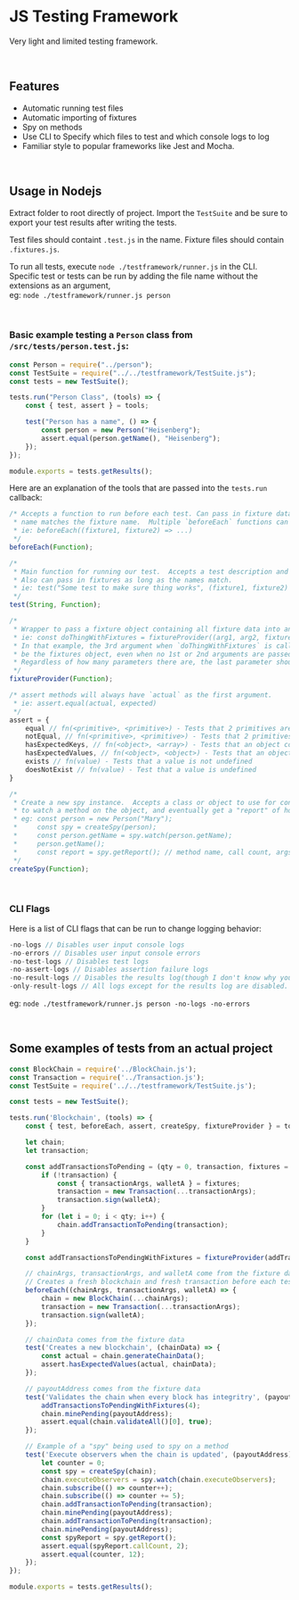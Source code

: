 # JS Testing Framework

Very light and limited testing framework.

<br>

## Features

* Automatic running test files
* Automatic importing of fixtures
* Spy on methods
* Use CLI to Specify which files to test and which console logs to log
* Familiar style to popular frameworks like Jest and Mocha.

<br>

## Usage in Nodejs

Extract folder to root directly of project. Import the `TestSuite` and be sure to export your test results after writing the tests.

Test files should containt `.test.js` in the name.  Fixture files should contain `.fixtures.js`.

To run all tests, execute `node ./testframework/runner.js` in the CLI.  
Specific test or tests can be run by adding the file name without the extensions
as an argument,
<br>
eg: `node ./testframework/runner.js person`

<br>

### Basic example testing a `Person` class from `/src/tests/person.test.js`:
```js
const Person = require("../person");
const TestSuite = require("../../testframework/TestSuite.js");
const tests = new TestSuite();

tests.run("Person Class", (tools) => {
    const { test, assert } = tools;

    test("Person has a name", () => {
        const person = new Person("Heisenberg");
        assert.equal(person.getName(), "Heisenberg");
    });
});

module.exports = tests.getResults();
```
Here are an explanation of the tools that are passed into the `tests.run` callback:

```js
/* Accepts a function to run before each test. Can pass in fixture data if the parameter
 * name matches the fixture name.  Multiple `beforeEach` functions can run before each test.
 * ie: beforeEach((fixture1, fixture2) => ...)
 */
beforeEach(Function);

/*
 * Main function for running our test.  Accepts a test description and the actual test in the callback.  
 * Also can pass in fixtures as long as the names match.
 * ie: test("Some test to make sure thing works", (fixture1, fixture2) => { ... });
 */
test(String, Function);

/*
 * Wrapper to pass a fixture object containing all fixture data into any function as the last argument.
 * ie: const doThingWithFixtures = fixtureProvider((arg1, arg2, fixtures) => { ... }));
 * In that example, the 3rd argument when `doThingWithFixtures` is called would always 
 * be the fixtures object, even when no 1st or 2nd arguments are passed in. 
 * Regardless of how many parameters there are, the last parameter should represent the fixtures object.
 */ 
fixtureProvider(Function);

/* assert methods will always have `actual` as the first argument.
 * ie: assert.equal(actual, expected) 
 */
assert = {
    equal // fn(<primitive>, <primitive>) - Tests that 2 primitives are equal.
    notEqual, // fn(<primitive>, <primitive>) - Tests that 2 primitives are not equal
    hasExpectedKeys, // fn(<object>, <array>) - Tests that an object contains all of the keys in a list
    hasExpectedValues, // fn(<object>, <object>) - Tests that an object contains the values from a different object
    exists // fn(value) - Tests that a value is not undefined
    doesNotExist // fn(value) - Test that a value is undefined
}

/*
 * Create a new spy instance.  Accepts a class or object to use for context. Then can be used
 * to watch a method on the object, and eventually get a "report" of how the method was used.
 * eg: const person = new Person("Mary");
 *     const spy = createSpy(person);
 *     const person.getName = spy.watch(person.getName);
 *     person.getName();
 *     const report = spy.getReport(); // method name, call count, args and return values for each call
 */
createSpy(Function);
```
<br>

### CLI Flags

Here is a list of CLI flags that can be run to change logging behavior:

```js
-no-logs // Disables user input console logs
-no-errors // Disables user input console errors
-no-test-logs // Disables test logs
-no-assert-logs // Disables assertion failure logs
-no-result-logs // Disables the results log(though I don't know why you'd want to do that)
-only-result-logs // All logs except for the results log are disabled.  Doesn't show you which test failed though.
```
eg: `node ./testframework/runner.js person -no-logs -no-errors`

<br>

## Some examples of tests from an actual project

```js
const BlockChain = require('../BlockChain.js');
const Transaction = require('../Transaction.js');
const TestSuite = require('../../testframework/TestSuite.js');

const tests = new TestSuite();

tests.run('Blockchain', (tools) => {
    const { test, beforeEach, assert, createSpy, fixtureProvider } = tools;

    let chain;
    let transaction;

    const addTransactionsToPending = (qty = 0, transaction, fixtures = {}) => {
        if (!transaction) {
            const { transactionArgs, walletA } = fixtures;
            transaction = new Transaction(...transactionArgs);
            transaction.sign(walletA);
        }
        for (let i = 0; i < qty; i++) {
            chain.addTransactionToPending(transaction);
        }
    }

    const addTransactionsToPendingWithFixtures = fixtureProvider(addTransactionsToPending);

    // chainArgs, transactionArgs, and walletA come from the fixture data
    // Creates a fresh blockchain and fresh transaction before each test
    beforeEach((chainArgs, transactionArgs, walletA) => {
        chain = new BlockChain(...chainArgs);
        transaction = new Transaction(...transactionArgs);
        transaction.sign(walletA);
    });

    // chainData comes from the fixture data
    test('Creates a new blockchain', (chainData) => {
        const actual = chain.generateChainData();
        assert.hasExpectedValues(actual, chainData);
    });

    // payoutAddress comes from the fixture data
    test('Validates the chain when every block has integritry', (payoutAddress) => {
        addTransactionsToPendingWithFixtures(4);
        chain.minePending(payoutAddress);
        assert.equal(chain.validateAll()[0], true);
    });

    // Example of a "spy" being used to spy on a method
    test('Execute observers when the chain is updated', (payoutAddress) => {
        let counter = 0;
        const spy = createSpy(chain);
        chain.executeObservers = spy.watch(chain.executeObservers);
        chain.subscribe(() => counter++);
        chain.subscribe(() => counter += 5);
        chain.addTransactionToPending(transaction);
        chain.minePending(payoutAddress);
        chain.addTransactionToPending(transaction);
        chain.minePending(payoutAddress);
        const spyReport = spy.getReport();
        assert.equal(spyReport.callCount, 2);
        assert.equal(counter, 12);
    });
});

module.exports = tests.getResults();
```
